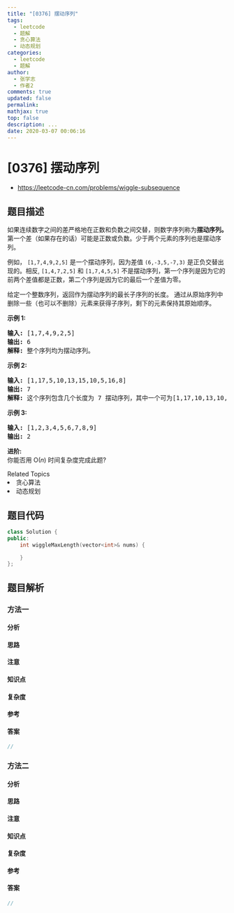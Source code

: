 ```yaml
---
title: "[0376] 摆动序列"
tags:
  - leetcode
  - 题解
  - 贪心算法
  - 动态规划
categories:
  - leetcode
  - 题解
author:
  - 张学志
  - 作者2
comments: true
updated: false
permalink:
mathjax: true
top: false
description: ...
date: 2020-03-07 00:06:16
---
```



# [0376] 摆动序列
* https://leetcode-cn.com/problems/wiggle-subsequence


## 题目描述

<p>如果连续数字之间的差严格地在正数和负数之间交替，则数字序列称为<strong>摆动序列。</strong>第一个差（如果存在的话）可能是正数或负数。少于两个元素的序列也是摆动序列。</p>

<p>例如，&nbsp;<code>[1,7,4,9,2,5]</code> 是一个摆动序列，因为差值 <code>(6,-3,5,-7,3)</code>&nbsp;是正负交替出现的。相反, <code>[1,4,7,2,5]</code>&nbsp;和&nbsp;<code>[1,7,4,5,5]</code> 不是摆动序列，第一个序列是因为它的前两个差值都是正数，第二个序列是因为它的最后一个差值为零。</p>

<p>给定一个整数序列，返回作为摆动序列的最长子序列的长度。 通过从原始序列中删除一些（也可以不删除）元素来获得子序列，剩下的元素保持其原始顺序。</p>

<p><strong>示例 1:</strong></p>

<pre><strong>输入: </strong>[1,7,4,9,2,5]
<strong>输出: </strong>6 
<strong>解释: </strong>整个序列均为摆动序列。
</pre>

<p><strong>示例 2:</strong></p>

<pre><strong>输入: </strong>[1,17,5,10,13,15,10,5,16,8]
<strong>输出: </strong>7
<strong>解释: </strong>这个序列包含几个长度为 7 摆动序列，其中一个可为[1,17,10,13,10,16,8]。</pre>

<p><strong>示例 3:</strong></p>

<pre><strong>输入: </strong>[1,2,3,4,5,6,7,8,9]
<strong>输出: </strong>2</pre>

<p><strong>进阶:</strong><br>
你能否用&nbsp;O(<em>n</em>) 时间复杂度完成此题?</p>
<div><div>Related Topics</div><div><li>贪心算法</li><li>动态规划</li></div></div>


## 题目代码

```cpp
class Solution {
public:
    int wiggleMaxLength(vector<int>& nums) {

    }
};
```


## 题目解析


### 方法一

#### 分析

#### 思路

#### 注意

#### 知识点

#### 复杂度

#### 参考

#### 答案

```cpp
//
```


### 方法二

#### 分析

#### 思路

#### 注意

#### 知识点

#### 复杂度

#### 参考

#### 答案

```cpp
//
```


